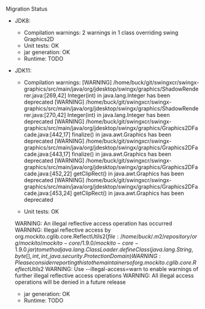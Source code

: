 Migration Status
- JDK8:
  - Compilation warnings: 2 warnings in 1 class overriding swing Graphics2D
  - Unit tests: OK
  - jar generation: OK
  - Runtime: TODO
  
- JDK11:
  - Compilation warnings: 
  [WARNING] /home/buck/git/swingxcr/swingx-graphics/src/main/java/org/jdesktop/swingx/graphics/ShadowRenderer.java:[269,42] Integer(int) in java.lang.Integer has been deprecated
  [WARNING] /home/buck/git/swingxcr/swingx-graphics/src/main/java/org/jdesktop/swingx/graphics/ShadowRenderer.java:[270,42] Integer(int) in java.lang.Integer has been deprecated
  [WARNING] /home/buck/git/swingxcr/swingx-graphics/src/main/java/org/jdesktop/swingx/graphics/Graphics2DFacade.java:[442,17] finalize() in java.awt.Graphics has been deprecated
  [WARNING] /home/buck/git/swingxcr/swingx-graphics/src/main/java/org/jdesktop/swingx/graphics/Graphics2DFacade.java:[443,17] finalize() in java.awt.Graphics has been deprecated
  [WARNING] /home/buck/git/swingxcr/swingx-graphics/src/main/java/org/jdesktop/swingx/graphics/Graphics2DFacade.java:[452,22] getClipRect() in java.awt.Graphics has been deprecated
  [WARNING] /home/buck/git/swingxcr/swingx-graphics/src/main/java/org/jdesktop/swingx/graphics/Graphics2DFacade.java:[453,24] getClipRect() in java.awt.Graphics has been deprecated

  - Unit tests: OK
  
  WARNING: An illegal reflective access operation has occurred
  WARNING: Illegal reflective access by org.mockito.cglib.core.ReflectUtils$2 (file:/home/buck/.m2/repository/org/mockito/mockito-core/1.9.0/mockito-core-1.9.0.jar) to method java.lang.ClassLoader.defineClass(java.lang.String,byte[],int,int,java.security.ProtectionDomain)
  WARNING: Please consider reporting this to the maintainers of org.mockito.cglib.core.ReflectUtils$2
  WARNING: Use --illegal-access=warn to enable warnings of further illegal reflective access operations
  WARNING: All illegal access operations will be denied in a future release

  - jar generation: OK
  - Runtime: TODO
  
